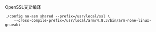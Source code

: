 OpenSSL交叉编译



```
./config no-asm shared --prefix=/usr/local/ssl \
    --cross-compile-prefix=/usr/local/arm/4.8.3/bin/arm-none-linux-gnueabi-
```



